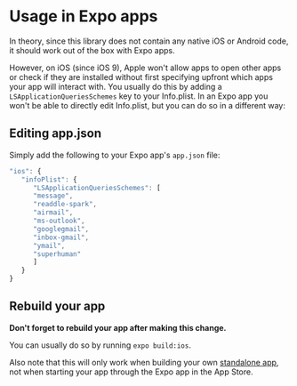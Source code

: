 # Usage in Expo apps

In theory, since this library does not contain any native iOS or Android code, it should work out of the box with Expo apps. 

However, on iOS (since iOS 9), Apple won't allow apps to open other apps or check if they are installed without first specifying upfront which apps your app will interact with. You usually do this by adding a `LSApplicationQueriesSchemes` key to your Info.plist. In an Expo app you won't be able to directly edit Info.plist, but you can do so in a different way:


## Editing app.json

Simply add the following to your Expo app's `app.json` file:

```js
"ios": {
   "infoPlist": {
      "LSApplicationQueriesSchemes": [
      "message",
      "readdle-spark",
      "airmail",
      "ms-outlook",
      "googlegmail",
      "inbox-gmail",
      "ymail",
      "superhuman"
      ]
   }
}
```


## Rebuild your app

**Don't forget to rebuild your app after making this change.** 

You can usually do so by running `expo build:ios`.

Also note that this will only work when building your own [standalone app](https://docs.expo.io/versions/latest/distribution/building-standalone-apps), not when starting your app through the Expo app in the App Store.
